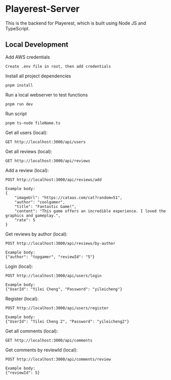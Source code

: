 # Playerest-Server

This is the backend for Playerest, which is built using Node JS and TypeScript.

## Local Development

Add AWS credentials

    Create .env file in root, then add credentials

Install all project dependencies

    pnpm install

Run a local webserver to test functions

    pnpm run dev

Run script

    pnpm ts-node fileName.ts

Get all users (local):

    GET http://localhost:3000/api/users

Get all reviews (local):

    GET http://localhost:3000/api/reviews

Add a review (local):

    POST http://localhost:3000/api/reviews/add

    Example body:
    {
        "imageUrl": "https://cataas.com/cat?random=51",
        "author": "coolgamer",
        "title": "Fantastic Game!",
        "content": "This game offers an incredible experience. I loved the graphics and gameplay.",
        "rate": 5
    }

Get reviews by author (local):

    POST http://localhost:3000/api/reviews/by-author

    Example body:
    {"author": "topgamer", "reviewId": "5"}

Login (local):

    POST http://localhost:3000/api/users/login

    Example body:
    {"UserId": "Yilei Cheng", "Password": "yileicheng"}

Register (local):

    POST http://localhost:3000/api/users/register

    Example body:
    {"UserId": "Yilei Cheng 2", "Password": "yileicheng2"}

Get all comments (local):

    GET http://localhost:3000/api/comments

Get comments by reviewId (local):

    POST http://localhost:3000/api/comments/review

    Example body:
    {"reviewId": 5}
